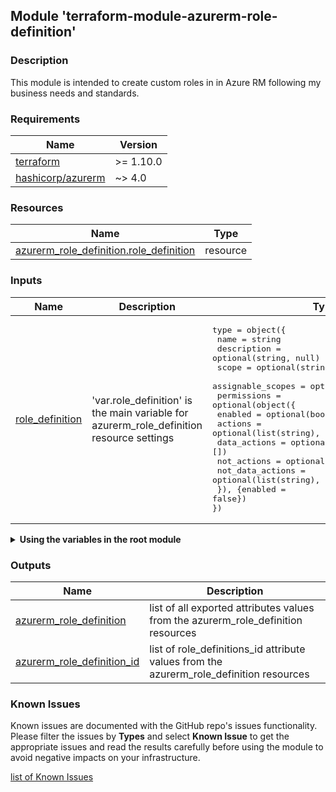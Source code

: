 ## Module 'terraform-module-azurerm-role-definition'

### Description

This module is intended to create custom roles in in Azure RM following my business needs and standards.  

### Requirements

| Name | Version |
|------|---------|
| <a name="requirement_terraform"></a> [terraform](#requirement\_terraform) | >= 1.10.0 |
| <a name="requirement_azurerm"></a> [hashicorp\/azurerm](#requirement\_azurerm) | ~> 4.0 |

### Resources

| Name | Type |
|------|------|
| [azurerm_role_definition.role_definition](https://registry.terraform.io/providers/hashicorp/azurerm/latest/docs/resources/role_definition) | resource |

### Inputs

| Name | Description | Type | Default | Required |
|------|-------------|------|---------|:--------:|
| <a name="input_role_definition"></a> [role\_definition](#input\_role\_definition) | 'var.role_definition' is the main variable for azurerm_role_definition resource settings | <pre>type        = object({<br>  name                = string<br>  description         = optional(string, null)<br>  scope               = optional(string, null)<br>  assignable_scopes   = optional(list(string), [])<br>  permissions         = optional(object({<br>    enabled             = optional(bool, true)<br>    actions             = optional(list(string), [])<br>    data_actions        = optional(list(string), [])<br>    not_actions         = optional(list(string), [])<br>    not_data_actions    = optional(list(string), [])<br>  }), {enabled = false})<br>})<br></pre> | none | yes |
  
<details>
<summary><b>Using the variables in the root module</b></summary>

######
The following lines explain how the main variable in the root module has to be defined with minimum required settings if the module is used with a for_each loop to create multiple resources:  

<pre>
variable "role_definition" { }
module "azurerm_role_definition" {
  source                = "github.com/uplink-systems/Terraform-Modules//modules/azurerm/role_definition"
  for_each              = var.azurerm_role_definition
  role_definition       = each.value.role_definition
}
</pre>

</details>
  
### Outputs

| Name | Description |
|------|-------------|
| <a name="output_azurerm_role_definition"></a> [azurerm\_role\_definition](#output\_azurerm\_role\_definition) | list of all exported attributes values from the azurerm_role_definition resources |
| <a name="output_azurerm_role_definition_id"></a> [azurerm\_role\_definition\_id](#output\_azurerm\_role\_definition\_id) | list of role_definitions_id attribute values from the azurerm_role_definition resources |
  
### Known Issues

Known issues are documented with the GitHub repo's issues functionality. Please filter the issues by **Types** and select **Known Issue** to get the appropriate issues and read the results carefully before using the module to avoid negative impacts on your infrastructure.  
  
<a name="known_issues"></a> [list of Known Issues](https://github.com/uplink-systems/terraform-module-azurerm-role-definition/issues?q=type%3A%22known%20issue%22)
